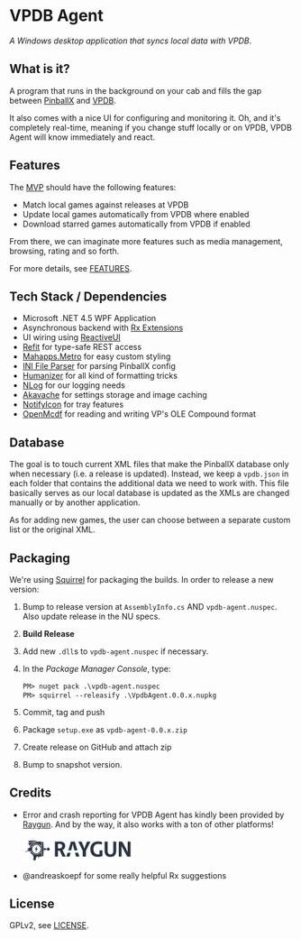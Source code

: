 # VPDB Agent

*A Windows desktop application that syncs local data with VPDB*.

## What is it?

A program that runs in the background on your cab and fills the gap between
[PinballX](http://pinballx.net) and [VPDB](https://github.com/freezy/node-vpdb).

It also comes with a nice UI for configuring and monitoring it. Oh, and it's
completely real-time, meaning if you change stuff locally or on VPDB, 
VPDB Agent will know immediately and react.

## Features

The [MVP](https://en.wikipedia.org/wiki/Minimum_viable_product) should have the
following features:

- Match local games against releases at VPDB
- Update local games automatically from VPDB where enabled
- Download starred games automatically from VPDB if enabled

From there, we can imaginate more features such as media management, browsing,
rating and so forth.

For more details, see [FEATURES](FEATURES.md).


## Tech Stack / Dependencies

- Microsoft .NET 4.5 WPF Application
- Asynchronous backend with [Rx Extensions](https://rx.codeplex.com/)
- UI wiring using [ReactiveUI](http://reactiveui.net/)
- [Refit](https://github.com/paulcbetts/refit) for type-safe REST access
- [Mahapps.Metro](http://mahapps.com/) for easy custom styling
- [INI File Parser](https://github.com/rickyah/ini-parser) for parsing PinballX config
- [Humanizer](https://github.com/MehdiK/Humanizer) for all kind of formatting tricks
- [NLog](http://nlog-project.org/) for our logging needs
- [Akavache](https://github.com/akavache/Akavache) for settings storage and image caching
- [NotifyIcon](http://www.hardcodet.net/wpf-notifyicon) for tray features
- [OpenMcdf](http://sourceforge.net/projects/openmcdf/) for reading and writing VP's OLE Compound format


## Database

The goal is to touch current XML files that make the PinballX database only
when necessary (i.e. a release is updated). Instead, we keep a `vpdb.json` in
each folder that contains the additional data we need to work with. This file
basically serves as our local database is updated as the XMLs are changed 
manually or by another application.

As for adding new games, the user can choose between a separate custom list or
the original XML.

## Packaging

We're using [Squirrel](https://github.com/Squirrel/Squirrel.Windows) for 
packaging the builds. In order to release a new version:

1. Bump to release version at `AssemblyInfo.cs` AND `vpdb-agent.nuspec`. Also 
   update release in the NU specs.
2. **Build Release**
3. Add new `.dll`s to `vpdb-agent.nuspec` if necessary.
4. In the *Package Manager Console*, type: 

   ```
   PM> nuget pack .\vpdb-agent.nuspec
   PM> squirrel --releasify .\VpdbAgent.0.0.x.nupkg
   ```
5. Commit, tag and push
6. Package `setup.exe` as `vpdb-agent-0.0.x.zip`
7. Create release on GitHub and attach zip
8. Bump to snapshot version.

## Credits

- Error and crash reporting for VPDB Agent has kindly been provided by 
  [Raygun](https://raygun.io/?ref=vpdb-agent). And by the way, it also 
  works with a ton of other platforms!

  <a href="https://raygun.io/?ref=vpdb-agent"><img src="https://raw.githubusercontent.com/freezy/vpdb-agent/master/Resources/raygun.png" width="200"></a>
- @andreaskoepf for some really helpful Rx suggestions

## License

GPLv2, see [LICENSE](LICENSE).